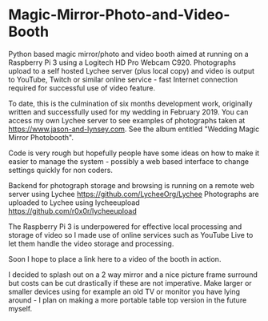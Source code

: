 # Magic-Mirror-Photo-and-Video-Booth
Python based magic mirror/photo and video booth aimed at running on a Raspberry Pi 3 using a Logitech HD Pro Webcam C920.  Photographs upload to a self hosted Lychee server (plus local copy) and video is output to YouTube, Twitch or similar online service - fast Internet connection required for successful use of video feature.

To date, this is the culmination of six months development work, originally written and successfully used for my wedding in February 2019.  You can access my own Lychee server to see examples of photographs taken at https://www.jason-and-lynsey.com.  See the album entitled "Wedding Magic Mirror Photobooth".

Code is very rough but hopefully people have some ideas on how to make it easier to manage the system - possibly a web based interface to change settings quickly for non coders.

Backend for photograph storage and browsing is running on a remote web server using Lychee https://github.com/LycheeOrg/Lychee
Photographs are uploaded to Lychee using lycheeupload https://github.com/r0x0r/lycheeupload

The Raspberry Pi 3 is underpowered for effective local processing and storage of video so I made use of online services such as YouTube Live to let them handle the video storage and processing.

Soon I hope to place a link here to a video of the booth in action.

I decided to splash out on a 2 way mirror and a nice picture frame surround but costs can be cut drastically if these are not imperative.  Make larger or smaller devices using for example an old TV or monitor you have lying around - I plan on making a more portable table top version in the future myself.
